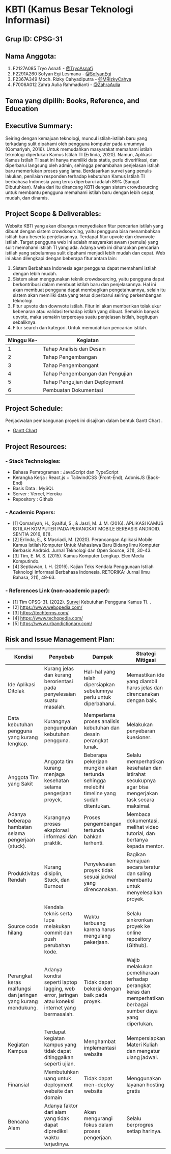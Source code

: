 # KBTI (Kamus Besar Teknologi Informasi)

## Grup ID: CPSG-31

## Nama Anggota:

1. F2127A085 Tryo Asnafi - [@TryoAsnafi](https://www.linkedin.com/in/tryoasnafi/)
2. F2291A260 Sofyan Egi Lesmana - [@SofyanEgi](https://www.linkedin.com/in/sofyanegi/)
3. F2367A349 Moch. Rizky Cahyadiputra - [@MRizkyCahya](https://www.linkedin.com/in/mochamad-rizky/)
4. F7006A012 Zahra Aulia Rahmadianti - [@ZahraAulia](https://www.linkedin.com/in/zahraauliar/)


## Tema yang dipilih: Books, Reference, and Education


## Executive Summary: 
Seiring dengan kemajuan teknologi, muncul istilah-istilah baru yang terkadang sulit dipahami oleh pengguna komputer pada umumnya (Qomariyah, 2016). Untuk memudahkan masyarakat memahami istilah teknologi diperlukan Kamus Istilah TI (Erlinda, 2020). Namun, Aplikasi Kamus Istilah TI saat ini hanya memiliki data statis, perlu diverifikasi, dan diperbarui langsung oleh admin, sehingga penambahan penjelasan istilah baru memerlukan proses yang lama. Berdasarkan survei yang penulis lakukan, penilaian responden terhadap kebutuhan Kamus Istilah TI berbahasa Indonesia yang terus diperbarui adalah 89% (Sangat Dibutuhkan). Maka dari itu dirancang KBTI dengan sistem crowdsourcing untuk membantu pengguna memahami istilah baru dengan lebih cepat, mudah, dan dinamis.

## Project Scope & Deliverables: 
Website KBTI yang akan dibangun menyediakan fitur pencarian istilah yang dibuat dengan sistem crowdsourcing, yaitu pengguna bisa menambahkan istilah baru beserta penjelasannya. Terdapat fitur upvote dan downvote istilah. Target pengguna web ini adalah masyarakat awam (pemula) yang sulit memahami istilah TI yang ada. Adanya web ini diharapkan pencarian istilah yang sebelumnya sulit dipahami menjadi lebih mudah dan cepat. Web ini akan dilengkapi dengan beberapa fitur antara lain:
1. Sistem Berbahasa Indonesia agar pengguna dapat memahami istilah dengan lebih mudah.
2. Sistem akan menggunakan teknik crowdsourcing, yaitu pengguna dapat berkontribusi dalam membuat istilah baru dan penjelasannya. Hal ini akan membuat pengguna dapat membagikan pengetahuannya, selain itu sistem akan memiliki data yang terus diperbarui seiring perkembangan teknologi.
3. Fitur upvote dan downvote istilah. Fitur ini akan memberikan tolak ukur kebenaran atau validasi terhadap istilah yang dibuat. Semakin banyak upvote, maka semakin terpercaya suatu penjelasan istilah, begitupun sebaliknya.
4. Fitur search dan kategori. Untuk memudahkan pencarian istilah.

Minggu Ke- | Kegiatan |
--- | --- |
1 | Tahap Analisis dan Desain |
2 | Tahap Pengembangan |
3 | Tahap Pengembangant |
4 | Tahap Pengembangan dan Pengujian |
5 | Tahap Pengujian dan Deployment |
6 | Pembuatan Dokumentasi |

## Project Schedule: 
Penjadwalan pembangunan proyek ini disajikan dalam bentuk Gantt Chart .

- [Gantt Chart](https://s.id/Schedule-CPSG31 )

## Project Resources: 
### - Stack Technologies: 
- Bahasa Pemrograman : JavaScript dan TypeScript
- Kerangka Kerja     : React.js + TailwindCSS (Front-End), AdonisJS (Back-End)
- Basis Data         : MySQL
- Server			 : Vercel, Heroku
- Repository		 : Github
    
### - Academic Papers: 
- [1] Qomariyah, H., Syaiful, S., & Jasri, M. J. M. (2016). APLIKASI KAMUS ISTILAH KOMPUTER PADA PERANGKAT MOBILE BERBASIS ANDROID. SENTIA 2016, 8(1).
- [2] Erlinda, E., & Masriadi, M. (2020). Perancangan Aplikasi Mobile Kamus Istilah Komputer Untuk Mahasiswa Baru Bidang Ilmu Komputer Berbasis Android. Jurnal Teknologi dan Open Source, 3(1), 30-43.
- [3] Tim, E. M. S. (2015). Kamus Komputer Lengkap. Elex Media Komputindo.
- [4] Septiawan, I. H. (2016). Kajian Teks Kendala Penggunaan Istilah Teknologi Informasi Berbahasa Indonesia. RETORIKA: Jurnal Ilmu Bahasa, 2(1), 49-63.

### - References Link (non-academic paper):
- [1] Tim CPSG-31. (2022). [Survei](https://s.id/Survey-CPSG31) Kebutuhan Pengguna Kamus TI. .
- [2] https://www.webopedia.com/ 
- [3] https://techterms.com/ 
- [4] https://www.techopedia.com/ 
- [5] https://www.urbandictionary.com/ 

##  Risk and Issue Management Plan: 


Kondisi  | Penyebab |Dampak  | Strategi Mitigasi
------------- | ------------- |------------- | -------------
Ide Aplikasi Ditolak  | Kurang jelas dan kurang berorientasi pada penyelesaian suatu masalah.| Hal-hal yang telah dipersiapkan sebelumnya perlu untuk diperbaharui.  | Memastikan ide yang diambil harus jelas dan direncanakan dengan baik.
Data kebutuhan pengguna yang kurang lengkap. | Kurangnya pengumpulan kebutuhan pengguna. | Memperlama proses analisis kebutuhan dan desain perangkat lunak. | Melakukan penyebaran kuesioner.
Anggota Tim yang Sakit | Anggota tim kurang menjaga kesehatan selama pengerjaan proyek. | Beberapa pekerjaan mungkin akan tertunda sehingga melebihi timeline yang sudah ditentukan. | Selalu memperhatikan kesehatan dan istirahat secukupnya agar bisa mengerjakan task secara maksimal.
Adanya beberapa hambatan selama pengerjaan (stuck). |Kurangnya proses eksplorasi informasi dan praktik. |Proses pengembangan tertunda bahkan terhenti. |Membaca dokumentasi, melihat video tutorial, dan bertanya kepada mentor.
Produktivitas Rendah | Kurang disiplin, Stuck, dan Burnout | Penyelesaian proyek tidak sesuai jadwal yang direncanakan. | Bagikan kemajuan secara teratur dan saling membantu untuk menyelesaikan proyek.
Source code hilang | Kendala teknis serta lupa melakukan commit dan push perubahan kode. | Waktu terbuang karena harus mengulang pekerjaan. | Selalu sinkronkan proyek ke online repository (Github).
Perangkat keras malfungsi dan jaringan yang kurang mendukung. | Adanya kondisi seperti laptop lagging, web error, jaringan atau koneksi internet yang bermasalah. | Tidak dapat bekerja dengan baik pada proyek. | Wajib melakukan pemeliharaan terhadap perangkat keras dan memperhatikan berbagai sumber daya yang diperlukan.
Kegiatan Kampus | Terdapat kegiatan kampus yang tidak dapat ditinggalkan seperti ujian. | Menghambat implementasi website | Mempersiapkan Materi Kuliah dan mengatur ulang jadwal.
Finansial | Membutuhkan uang untuk deployment website dan domain | Tidak dapat men-deploy website | Menggunakan layanan hosting gratis
Bencana Alam | Adanya faktor dari alam yang tidak dapat diprediksi waktu terjadinya. | Akan mengurangi fokus dalam proses pengerjaan. | Selalu berprogres setiap harinya.